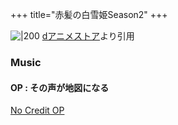 +++
title="赤髪の白雪姫Season2"
+++

![|200](https://cs1.animestore.docomo.ne.jp/anime_kv/img/20/52/4/20524_1_9_8b.png?1551264089000)
[dアニメストア](https://www.google.com/imgres?q=%E8%B5%A4%E9%AB%AA%E3%81%AE%E7%99%BD%E9%9B%AA%E5%A7%AB%202%E6%9C%9F&imgurl=https%3A%2F%2Fcs1.animestore.docomo.ne.jp%2Fanime_kv%2Fimg%2F20%2F52%2F4%2F20524_1_9_8b.png%3F1551264089000&imgrefurl=https%3A%2F%2Fanimestore.docomo.ne.jp%2Fanimestore%2Fci_pc%3FworkId%3D20524&docid=ZPA4yUvZiaufSM&tbnid=vd-hOkTPp7b-nM&vet=12ahUKEwibptPchpyHAxVmma8BHebAAC4QM3oECGsQAA..i&w=1280&h=720&hcb=2&ved=2ahUKEwibptPchpyHAxVmma8BHebAAC4QM3oECGsQAA)より引用

### Music
#### OP : その声が地図になる
[No Credit OP](https://seiyaworld.github.io/video01/akagami2_op.mp4)
